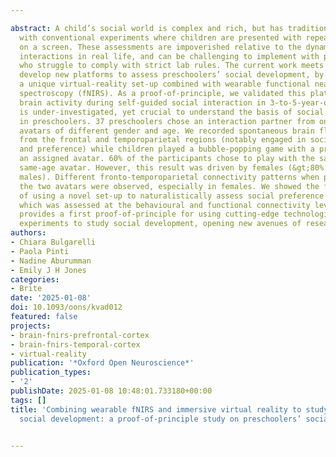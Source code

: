 ---
abstract: A child’s social world is complex and rich, but has traditionally been assessed
  with conventional experiments where children are presented with repeated stimuli
  on a screen. These assessments are impoverished relative to the dynamics of social
  interactions in real life, and can be challenging to implement with preschoolers,
  who struggle to comply with strict lab rules. The current work meets the need to
  develop new platforms to assess preschoolers’ social development, by presenting
  a unique virtual-reality set-up combined with wearable functional near-infrared
  spectroscopy (fNIRS). As a proof-of-principle, we validated this platform by measuring
  brain activity during self-guided social interaction in 3-to-5-year-olds, which
  is under-investigated, yet crucial to understand the basis of social interactions
  in preschoolers. 37 preschoolers chose an interaction partner from one of 4 human-like
  avatars of different gender and age. We recorded spontaneous brain fluctuations
  from the frontal and temporoparietal regions (notably engaged in social-categorization
  and preference) while children played a bubble-popping game with a preferred and
  an assigned avatar. 60% of the participants chose to play with the same-gender and
  same-age avatar. However, this result was driven by females (&gt;80% vs. 50% in
  males). Different fronto-temporoparietal connectivity patterns when playing with
  the two avatars were observed, especially in females. We showed the feasibility
  of using a novel set-up to naturalistically assess social preference in preschoolers,
  which was assessed at the behavioural and functional connectivity level. This work
  provides a first proof-of-principle for using cutting-edge technologies and naturalistic
  experiments to study social development, opening new avenues of research.
authors:
- Chiara Bulgarelli
- Paola Pinti
- Nadine Aburumman
- Emily J H Jones
categories:
- Brite
date: '2025-01-08'
doi: 10.1093/oons/kvad012
featured: false
projects:
- brain-fnirs-prefrontal-cortex
- brain-fnirs-temporal-cortex
- virtual-reality
publication: '*Oxford Open Neuroscience*'
publication_types:
- '2'
publishDate: 2025-01-08 10:48:01.733180+00:00
tags: []
title: 'Combining wearable fNIRS and immersive virtual reality to study preschoolers’
  social development: a proof-of-principle study on preschoolers’ social preference'

---
